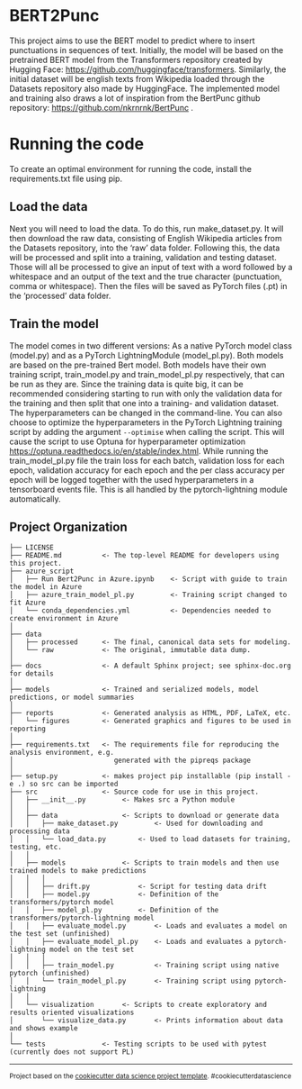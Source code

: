 BERT2Punc
==============================

This project aims to use the BERT model to predict where to insert punctuations in sequences of text. Initially, the model will be based on the pretrained BERT model from the Transformers repository created by Hugging Face: https://github.com/huggingface/transformers. Similarly, the initial dataset will be english texts from Wikipedia loaded through the Datasets repository also made by HuggingFace. The implemented model and training also draws a lot of inspiration from the BertPunc github repository: https://github.com/nkrnrnk/BertPunc .

# Running the code

To create an optimal environment for running the code, install the requirements.txt file using pip. 

## Load the data
Next you will need to load the data. To do this, run make_dataset.py. It will then download the raw data, consisting of English Wikipedia articles from the Datasets repository, into the ‘raw’ data folder. Following this, the data will be processed and split into a training, validation and testing dataset. Those will all be processed to give an input of text with a word followed by a whitespace and an output of the text and the true character (punctuation, comma or whitespace). Then the files will be saved as PyTorch files (.pt) in the ‘processed’ data folder. 

## Train the model
The model comes in two different versions: As a native PyTorch model class (model.py) and as a PyTorch LightningModule (model_pl.py). Both models are based on the pre-trained Bert model.
Both models have their own training script, train_model.py and train_model_pl.py respectively, that can be run as they are. Since the training data is quite big, it can be recommended considering starting to run with only the validation data for the training and then split that one into a training- and validation dataset. The hyperparameters can be changed in the command-line. You can also choose to optimize the hyperparameters in the PyTorch Lightning training script by adding the argument ``--optimise`` when calling the script. This will cause the script to use Optuna for hyperparameter optimization https://optuna.readthedocs.io/en/stable/index.html. 
While running the train_model_pl.py file the train loss for each batch, validation loss for each epoch, validation accuracy for each epoch and the per class accuracy per epoch will be logged together with the used hyperparameters in a tensorboard events file. This is all handled by the pytorch-lightning module automatically. 



Project Organization
------------

    ├── LICENSE
    ├── README.md          <- The top-level README for developers using this project.
    ├── azure_script
    │   ├── Run Bert2Punc in Azure.ipynb    <- Script with guide to train the model in Azure
    │   ├── azure_train_model_pl.py     	<- Training script changed to fit Azure
    │   └── conda_dependencies.yml      	<- Dependencies needed to create environment in Azure
    │
    ├── data
    │   ├── processed      <- The final, canonical data sets for modeling.
    │   └── raw            <- The original, immutable data dump.
    │
    ├── docs               <- A default Sphinx project; see sphinx-doc.org for details
    │
    ├── models             <- Trained and serialized models, model predictions, or model summaries
    │
    ├── reports            <- Generated analysis as HTML, PDF, LaTeX, etc.
    │   └── figures        <- Generated graphics and figures to be used in reporting
    │
    ├── requirements.txt   <- The requirements file for reproducing the analysis environment, e.g.
    │                         generated with the pipreqs package
    │
    ├── setup.py           <- makes project pip installable (pip install -e .) so src can be imported
    ├── src                <- Source code for use in this project.
    │   ├── __init__.py    		<- Makes src a Python module
    │   │
    │   ├── data           		<- Scripts to download or generate data
    │   │   ├── make_dataset.py			<- Used for downloading and processing data
	│   │   └── load_data.py		<- Used to load datasets for training, testing, etc.
    │   │
    │   ├── models         		<- Scripts to train models and then use trained models to make predictions
    │   │   │                 
	│   │   ├── drift.py			<- Script for testing data drift
    │   │   ├── model.py			<- Definition of the transformers/pytorch model
	│   │   ├── model_pl.py			<- Definition of the transformers/pytorch-lightning model
    │   │   ├── evaluate_model.py		<- Loads and evaluates a model on the test set (unfinished)
	│   │   ├── evaluate_model_pl.py	<- Loads and evaluates a pytorch-lightning model on the test set
    │   │   │                                  
    │   │   ├── train_model.py			<- Training script using native pytorch (unfinished)
	│   │   └── train_model_pl.py		<- Training script using pytorch-lightning
    │   │
    │   └── visualization  		<- Scripts to create exploratory and results oriented visualizations
    │       └── visualize_data.py		<- Prints information about data and shows example
    │
    └── tests              <- Testing scripts to be used with pytest (currently does not support PL)


--------

<p><small>Project based on the <a target="_blank" href="https://drivendata.github.io/cookiecutter-data-science/">cookiecutter data science project template</a>. #cookiecutterdatascience</small></p>
